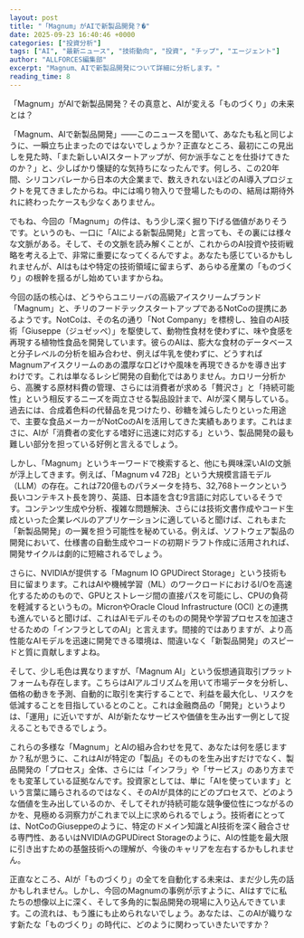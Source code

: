 ```yaml
---
layout: post
title: "「Magnum」がAIで新製品開発？�"
date: 2025-09-23 16:40:46 +0000
categories: ["投資分析"]
tags: ["AI", "最新ニュース", "技術動向", "投資", "チップ", "エージェント"]
author: "ALLFORCES編集部"
excerpt: "Magnum、AIで新製品開発について詳細に分析します。"
reading_time: 8
---
```


「Magnum」がAIで新製品開発？その真意と、AIが変える「ものづくり」の未来とは？

「Magnum、AIで新製品開発」――このニュースを聞いて、あなたも私と同じように、一瞬立ち止まったのではないでしょうか？正直なところ、最初にこの見出しを見た時、「また新しいAIスタートアップが、何か派手なことを仕掛けてきたのか？」と、少しばかり懐疑的な気持ちになったんです。何しろ、この20年間、シリコンバレーから日本の大企業まで、数えきれないほどのAI導入プロジェクトを見てきましたからね。中には鳴り物入りで登場したものの、結局は期待外れに終わったケースも少なくありません。

でもね、今回の「Magnum」の件は、もう少し深く掘り下げる価値がありそうです。というのも、一口に「AIによる新製品開発」と言っても、その裏には様々な文脈がある。そして、その文脈を読み解くことが、これからのAI投資や技術戦略を考える上で、非常に重要になってくるんですよ。あなたも感じているかもしれませんが、AIはもはや特定の技術領域に留まらず、あらゆる産業の「ものづくり」の根幹を揺るがし始めていますからね。

今回の話の核心は、どうやらユニリーバの高級アイスクリームブランド「Magnum」と、チリのフードテックスタートアップであるNotCoの提携にあるようです。NotCoは、その名の通り「Not Company」を標榜し、独自のAI技術「Giuseppe（ジュゼッペ）」を駆使して、動物性食材を使わずに、味や食感を再現する植物性食品を開発しています。彼らのAIは、膨大な食材のデータベースと分子レベルの分析を組み合わせ、例えば牛乳を使わずに、どうすればMagnumアイスクリームのあの濃厚な口どけや風味を再現できるかを導き出すわけです。これは単なるレシピ開発の自動化ではありません。カロリー分析から、高騰する原材料費の管理、さらには消費者が求める「贅沢さ」と「持続可能性」という相反するニーズを両立させる製品設計まで、AIが深く関与している。過去には、合成着色料の代替品を見つけたり、砂糖を減らしたりといった用途で、主要な食品メーカーがNotCoのAIを活用してきた実績もあります。これはまさに、AIが「消費者の変化する嗜好に迅速に対応する」という、製品開発の最も難しい部分を担っている好例と言えるでしょう。

しかし、「Magnum」というキーワードで検索すると、他にも興味深いAIの文脈が浮上してきます。例えば、「Magnum v4 72B」という大規模言語モデル（LLM）の存在。これは720億ものパラメータを持ち、32,768トークンという長いコンテキスト長を誇り、英語、日本語を含む9言語に対応しているそうです。コンテンツ生成や分析、複雑な問題解決、さらには技術文書作成やコード生成といった企業レベルのアプリケーションに適していると聞けば、これもまた「新製品開発」の一翼を担う可能性を秘めている。例えば、ソフトウェア製品の開発において、仕様書の自動生成やコードの初期ドラフト作成に活用されれば、開発サイクルは劇的に短縮されるでしょう。

さらに、NVIDIAが提供する「Magnum IO GPUDirect Storage」という技術も目に留まります。これはAIや機械学習（ML）のワークロードにおけるI/Oを高速化するためのもので、GPUとストレージ間の直接パスを可能にし、CPUの負荷を軽減するというもの。MicronやOracle Cloud Infrastructure (OCI) との連携も進んでいると聞けば、これはAIモデルそのものの開発や学習プロセスを加速させるための「インフラとしてのAI」と言えます。間接的ではありますが、より高性能なAIモデルを迅速に開発できる環境は、間違いなく「新製品開発」のスピードと質に貢献しますよね。

そして、少し毛色は異なりますが、「Magnum AI」という仮想通貨取引プラットフォームも存在します。こちらはAIアルゴリズムを用いて市場データを分析し、価格の動きを予測、自動的に取引を実行することで、利益を最大化し、リスクを低減することを目指しているとのこと。これは金融商品の「開発」というよりは、「運用」に近いですが、AIが新たなサービスや価値を生み出す一例として捉えることもできるでしょう。

これらの多様な「Magnum」とAIの組み合わせを見て、あなたは何を感じますか？私が思うに、これはAIが特定の「製品」そのものを生み出すだけでなく、製品開発の「プロセス」全体、さらには「インフラ」や「サービス」のあり方までをも変革している証拠なんです。投資家としては、単に「AIを使っています」という言葉に踊らされるのではなく、そのAIが具体的にどのプロセスで、どのような価値を生み出しているのか、そしてそれが持続可能な競争優位性につながるのかを、見極める洞察力がこれまで以上に求められるでしょう。技術者にとっては、NotCoのGiuseppeのように、特定のドメイン知識とAI技術を深く融合させる専門性、あるいはNVIDIAのGPUDirect Storageのように、AIの性能を最大限に引き出すための基盤技術への理解が、今後のキャリアを左右するかもしれません。

正直なところ、AIが「ものづくり」の全てを自動化する未来は、まだ少し先の話かもしれません。しかし、今回のMagnumの事例が示すように、AIはすでに私たちの想像以上に深く、そして多角的に製品開発の現場に入り込んできています。この流れは、もう誰にも止められないでしょう。あなたは、このAIが織りなす新たな「ものづくり」の時代に、どのように関わっていきたいですか？

